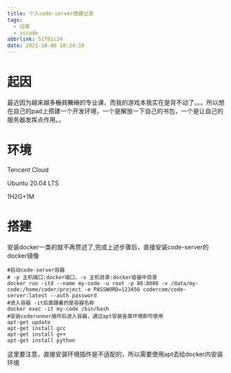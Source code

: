 ```yaml
---
title: 个人code-server搭建记录
tags:
  - 记录
  - vscode
abbrlink: 51f81c34
date: 2021-10-06 18:24:19
---
```


# 起因

最近因为越来越多~~极其繁琐~~的专业课，而我的游戏本我实在是背不动了。。。所以想在自己的pad上搭建一个开发环境，一个是解放一下自己的书包，一个是让自己的服务器发挥点作用。。

# 环境

Tencent Cloud 

Ubuntu 20.04 LTS

1H2G+1M

# 搭建

安装docker一类的就不再赘述了,完成上述步骤后，直接安装code-server的docker镜像

```shell
#启动code-server容器
# -p 主机端口:docker端口，-v 主机目录:docker容器中目录
docker run -itd --name my-code -u root -p 80:8080 -v /data/my-code:/home/coder/project -e PASSWORD=123456 codercom/code-server:latest --auth password
#进入容器 -it后面跟着的是容器名称
docker exec -it my-code /bin/bash
#安装coderunner插件后进入容器，通过apt安装各类环境即可使用
apt-get update
apt-get install gcc
apt-get install g++
apt-get install python
```

这里要注意，直接安装环境插件是不适配的，所以需要使用apt去给docker内安装环境
